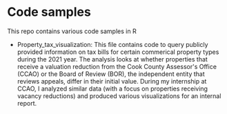 # Code samples
This repo contains various code samples in R
- Property_tax_visualization: This file contains code to query publicly provided information on tax bills for certain commerical property types during the 2021 year. The analysis looks at whether properties that receive a valuation reduction from the Cook County Assessor's Office (CCAO) or the Board of Review (BOR), the independent entity that reviews appeals, differ in their initial value. During my internship at CCAO, I analyzed similar data (with a focus on properties receiving vacancy reductions) and produced various visualizations for an internal report.
